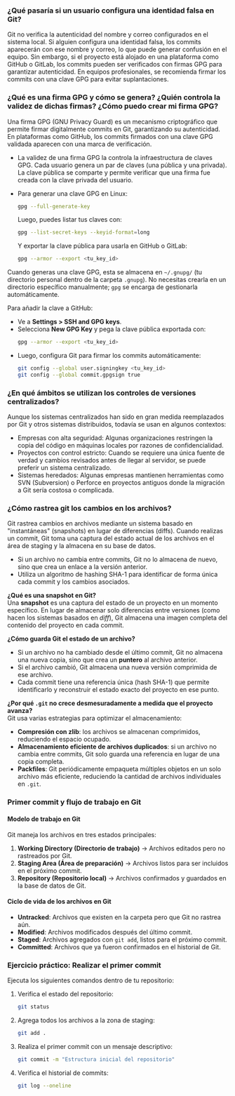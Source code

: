 ### ¿Qué pasaría si un usuario configura una identidad falsa en Git?
Git no verifica la autenticidad del nombre y correo configurados en el sistema local. Si alguien configura una identidad falsa, los commits aparecerán con ese nombre y correo, lo que puede generar confusión en el equipo. Sin embargo, si el proyecto está alojado en una plataforma como GitHub o GitLab, los commits pueden ser verificados con firmas GPG para garantizar autenticidad. En equipos profesionales, se recomienda firmar los commits con una clave GPG para evitar suplantaciones.

### ¿Qué es una firma GPG y cómo se genera? ¿Quién controla la validez de dichas firmas? ¿Cómo puedo crear mi firma GPG?
Una firma GPG (GNU Privacy Guard) es un mecanismo criptográfico que permite firmar digitalmente commits en Git, garantizando su autenticidad. En plataformas como GitHub, los commits firmados con una clave GPG validada aparecen con una marca de verificación.  

- La validez de una firma GPG la controla la infraestructura de claves GPG. Cada usuario genera un par de claves (una pública y una privada). La clave pública se comparte y permite verificar que una firma fue creada con la clave privada del usuario.  

- Para generar una clave GPG en Linux:  
    ```sh
    gpg --full-generate-key
    ```
    Luego, puedes listar tus claves con:  
    ```sh
    gpg --list-secret-keys --keyid-format=long
    ```
    Y exportar la clave pública para usarla en GitHub o GitLab:  
    ```sh
    gpg --armor --export <tu_key_id>
    ```
    
Cuando generas una clave GPG, esta se almacena en `~/.gnupg/` (tu directorio personal dentro de la carpeta `.gnupg`). No necesitas crearla en un directorio específico manualmente; `gpg` se encarga de gestionarla automáticamente.  

   Para añadir la clave a GitHub:  
   - Ve a **Settings > SSH and GPG keys**.  
   - Selecciona **New GPG Key** y pega la clave pública exportada con:  
     ```sh
     gpg --armor --export <tu_key_id>
     ```  
   - Luego, configura Git para firmar los commits automáticamente:  
     ```sh
     git config --global user.signingkey <tu_key_id>
     git config --global commit.gpgsign true
     ```

### ¿En qué ámbitos se utilizan los controles de versiones centralizados?
Aunque los sistemas centralizados han sido en gran medida reemplazados por Git y otros sistemas distribuidos, todavía se usan en algunos contextos:

- Empresas con alta seguridad: Algunas organizaciones restringen la copia del código en máquinas locales por razones de confidencialidad.
- Proyectos con control estricto: Cuando se requiere una única fuente de verdad y cambios revisados antes de llegar al servidor, se puede preferir un sistema centralizado.
- Sistemas heredados: Algunas empresas mantienen herramientas como SVN (Subversion) o Perforce en proyectos antiguos donde la migración a Git sería costosa o complicada.

### ¿Cómo rastrea git los cambios en los archivos?
Git rastrea cambios en archivos mediante un sistema basado en "instantáneas" (snapshots) en lugar de diferencias (diffs). Cuando realizas un commit, Git toma una captura del estado actual de los archivos en el área de staging y la almacena en su base de datos.  

- Si un archivo no cambia entre commits, Git no lo almacena de nuevo, sino que crea un enlace a la versión anterior.  
- Utiliza un algoritmo de hashing SHA-1 para identificar de forma única cada commit y los cambios asociados.

**¿Qué es una snapshot en Git?**  
   Una **snapshot** es una captura del estado de un proyecto en un momento específico. En lugar de almacenar solo diferencias entre versiones (como hacen los sistemas basados en *diff*), Git almacena una imagen completa del contenido del proyecto en cada commit.

**¿Cómo guarda Git el estado de un archivo?**  
   - Si un archivo no ha cambiado desde el último commit, Git no almacena una nueva copia, sino que crea un **puntero** al archivo anterior.  
   - Si el archivo cambió, Git almacena una nueva versión comprimida de ese archivo.  
   - Cada commit tiene una referencia única (hash SHA-1) que permite identificarlo y reconstruir el estado exacto del proyecto en ese punto.  

**¿Por qué `.git` no crece desmesuradamente a medida que el proyecto avanza?**  
   Git usa varias estrategias para optimizar el almacenamiento:  
   - **Compresión con zlib**: los archivos se almacenan comprimidos, reduciendo el espacio ocupado.  
   - **Almacenamiento eficiente de archivos duplicados**: si un archivo no cambia entre commits, Git solo guarda una referencia en lugar de una copia completa.  
   - **Packfiles**: Git periódicamente empaqueta múltiples objetos en un solo archivo más eficiente, reduciendo la cantidad de archivos individuales en `.git`.  

### **Primer commit y flujo de trabajo en Git**  

#### **Modelo de trabajo en Git**  
Git maneja los archivos en tres estados principales:  
1. **Working Directory (Directorio de trabajo)** → Archivos editados pero no rastreados por Git.  
2. **Staging Area (Área de preparación)** → Archivos listos para ser incluidos en el próximo commit.  
3. **Repository (Repositorio local)** → Archivos confirmados y guardados en la base de datos de Git.  

#### **Ciclo de vida de los archivos en Git**  
- **Untracked**: Archivos que existen en la carpeta pero que Git no rastrea aún.  
- **Modified**: Archivos modificados después del último commit.  
- **Staged**: Archivos agregados con `git add`, listos para el próximo commit.  
- **Committed**: Archivos que ya fueron confirmados en el historial de Git.  

### **Ejercicio práctico: Realizar el primer commit**  
Ejecuta los siguientes comandos dentro de tu repositorio:  

1. Verifica el estado del repositorio:  
   ```sh
   git status
   ```
2. Agrega todos los archivos a la zona de staging:  
   ```sh
   git add .
   ```
3. Realiza el primer commit con un mensaje descriptivo:  
   ```sh
   git commit -m "Estructura inicial del repositorio"
   ```
4. Verifica el historial de commits:  
   ```sh
   git log --oneline
   ```
